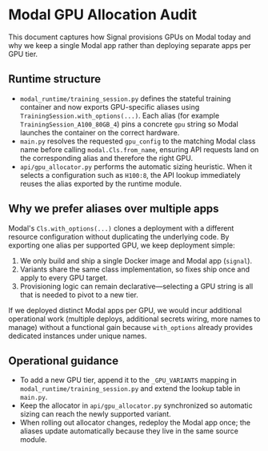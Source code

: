 # Modal GPU Allocation Audit

This document captures how Signal provisions GPUs on Modal today and why we keep a
single Modal app rather than deploying separate apps per GPU tier.

## Runtime structure

- `modal_runtime/training_session.py` defines the stateful training container and
  now exports GPU-specific aliases using `TrainingSession.with_options(...)`. Each
  alias (for example `TrainingSession_A100_80GB_4`) pins a concrete `gpu` string so
  Modal launches the container on the correct hardware.
- `main.py` resolves the requested `gpu_config` to the matching Modal class name
  before calling `modal.Cls.from_name`, ensuring API requests land on the
  corresponding alias and therefore the right GPU.
- `api/gpu_allocator.py` performs the automatic sizing heuristic. When it selects
  a configuration such as `H100:8`, the API lookup immediately reuses the alias
  exported by the runtime module.

## Why we prefer aliases over multiple apps

Modal's `Cls.with_options(...)` clones a deployment with a different resource
configuration without duplicating the underlying code. By exporting one alias per
supported GPU, we keep deployment simple:

1. We only build and ship a single Docker image and Modal app (`signal`).
2. Variants share the same class implementation, so fixes ship once and apply to
   every GPU target.
3. Provisioning logic can remain declarative—selecting a GPU string is all that is
   needed to pivot to a new tier.

If we deployed distinct Modal apps per GPU, we would incur additional operational
work (multiple deploys, additional secrets wiring, more names to manage) without a
functional gain because `with_options` already provides dedicated instances under
unique names.

## Operational guidance

- To add a new GPU tier, append it to the `_GPU_VARIANTS` mapping in
  `modal_runtime/training_session.py` and extend the lookup table in `main.py`.
- Keep the allocator in `api/gpu_allocator.py` synchronized so automatic sizing can
  reach the newly supported variant.
- When rolling out allocator changes, redeploy the Modal app once; the aliases
  update automatically because they live in the same source module.
